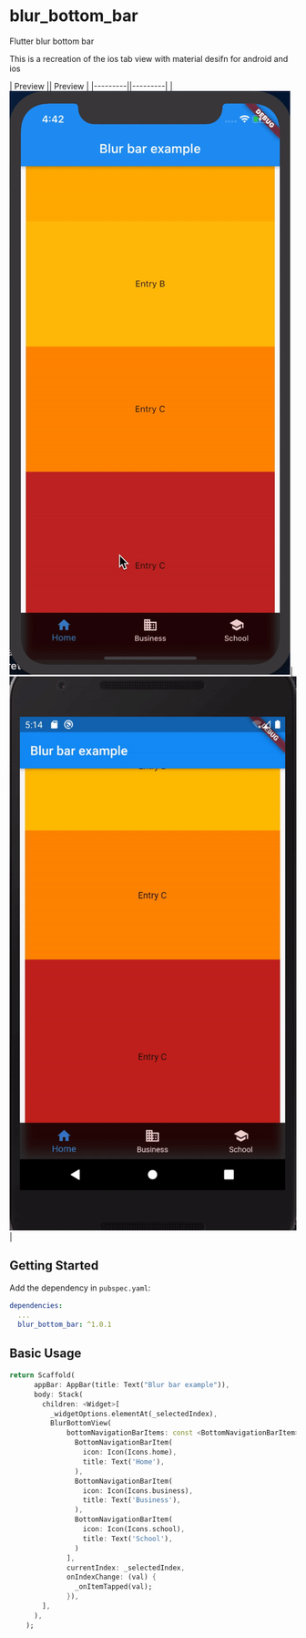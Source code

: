 # blur_bottom_bar

Flutter blur bottom bar


This is a recreation of the ios tab view with material desifn for android and ios

| Preview || Preview |
|---------||---------|
|![BlurBottomBar Gif](screenshot-ios.gif "BlurBottomBar")|![BlurBottomBar Gif](screenshot-android.gif "BlurBottomBar")|


## Getting Started

Add the dependency in `pubspec.yaml`:

```yaml
dependencies:
  ...
  blur_bottom_bar: ^1.0.1
```

## Basic Usage


```dart
return Scaffold(
      appBar: AppBar(title: Text("Blur bar example")),
      body: Stack(
        children: <Widget>[
          _widgetOptions.elementAt(_selectedIndex),
          BlurBottomView(
              bottomNavigationBarItems: const <BottomNavigationBarItem>[
                BottomNavigationBarItem(
                  icon: Icon(Icons.home),
                  title: Text('Home'),
                ),
                BottomNavigationBarItem(
                  icon: Icon(Icons.business),
                  title: Text('Business'),
                ),
                BottomNavigationBarItem(
                  icon: Icon(Icons.school),
                  title: Text('School'),
                )
              ],
              currentIndex: _selectedIndex,
              onIndexChange: (val) {
                _onItemTapped(val);
              }),
        ],
      ),
    );
```
